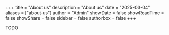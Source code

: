 +++
title = "About us"
description = "About us"
date = "2025-03-04"
aliases = ["about-us"]
author = "Admin"
showDate = false
showReadTime = false
showShare = false
sidebar = false
authorbox = false
+++

TODO
